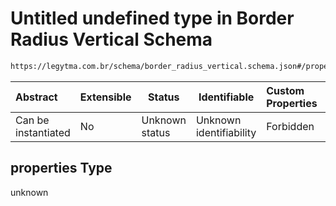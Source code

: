 # Untitled undefined type in Border Radius Vertical Schema

```txt
https://legytma.com.br/schema/border_radius_vertical.schema.json#/properties
```




| Abstract            | Extensible | Status         | Identifiable            | Custom Properties | Additional Properties | Access Restrictions | Defined In                                                                                                  |
| :------------------ | ---------- | -------------- | ----------------------- | :---------------- | --------------------- | ------------------- | ----------------------------------------------------------------------------------------------------------- |
| Can be instantiated | No         | Unknown status | Unknown identifiability | Forbidden         | Allowed               | none                | [border_radius_vertical.schema.json\*](../schema/border_radius_vertical.schema.json "open original schema") |

## properties Type

unknown
